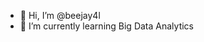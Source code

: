 - 👋 Hi, I’m @beejay4l
- 🌱 I’m currently learning Big Data Analytics

<!---
beejay4l/beejay4l is a ✨ special ✨ repository because its `README.md` (this file) appears on your GitHub profile.
You can click the Preview link to take a look at your changes.
--->
